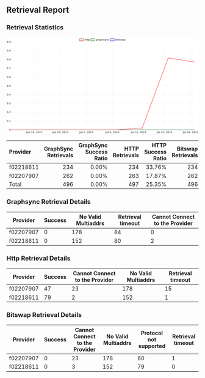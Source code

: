 ## Retrieval Report
### Retrieval Statistics
<img src="https://raw.githubusercontent.com/data-preservation-programs/filplus-checker-assets/main/filecoin-project/filecoin-plus-large-datasets/issues/1472/1691147806342.png"/>

| Provider  | GraphSync Retrievals | GraphSync Success Ratio | HTTP Retrievals | HTTP Success Ratio | Bitswap Retrievals | Bitswap Success Ratio |
| :-------- | -------------------: | ----------------------: | --------------: | -----------------: | -----------------: | --------------------: |
| f02218611 |                  234 |                   0.00% |             234 |             33.76% |                234 |                 0.00% |
| f02207907 |                  262 |                   0.00% |             263 |             17.87% |                262 |                 0.00% |
| Total     |                  496 |                   0.00% |             497 |             25.35% |                496 |                 0.00% |

### Graphsync Retrieval Details
| Provider  | Success | No Valid Multiaddrs | Retrieval timeout | Cannot Connect to the Provider |
| --------- | ------- | ------------------- | ----------------- | ------------------------------ |
| f02207907 | 0       | 178                 | 84                | 0                              |
| f02218611 | 0       | 152                 | 80                | 2                              |

### Http Retrieval Details
| Provider  | Success | Cannot Connect to the Provider | No Valid Multiaddrs | Retrieval timeout |
| --------- | ------- | ------------------------------ | ------------------- | ----------------- |
| f02207907 | 47      | 23                             | 178                 | 15                |
| f02218611 | 79      | 2                              | 152                 | 1                 |

### Bitswap Retrieval Details
| Provider  | Success | Cannot Connect to the Provider | No Valid Multiaddrs | Protocol not supported | Retrieval timeout |
| --------- | ------- | ------------------------------ | ------------------- | ---------------------- | ----------------- |
| f02207907 | 0       | 23                             | 178                 | 60                     | 1                 |
| f02218611 | 0       | 3                              | 152                 | 79                     | 0                 |
